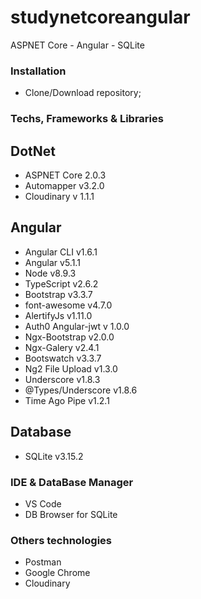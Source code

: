 # studynetcoreangular
ASPNET Core - Angular - SQLite
 
### Installation

* Clone/Download repository;

### Techs, Frameworks & Libraries

## DotNet
* ASPNET Core 2.0.3
* Automapper v3.2.0
* Cloudinary v 1.1.1

## Angular
* Angular CLI v1.6.1
* Angular v5.1.1
* Node v8.9.3
* TypeScript v2.6.2
* Bootstrap v3.3.7
* font-awesome v4.7.0
* AlertifyJs v1.11.0
* Auth0 Angular-jwt v 1.0.0
* Ngx-Bootstrap v2.0.0
* Ngx-Galery v2.4.1
* Bootswatch v3.3.7
* Ng2 File Upload v1.3.0
* Underscore v1.8.3
* @Types/Underscore v1.8.6
* Time Ago Pipe v1.2.1

## Database
* SQLite v3.15.2

### IDE & DataBase Manager

* VS Code
* DB Browser for SQLite

### Others technologies

* Postman
* Google Chrome
* Cloudinary
